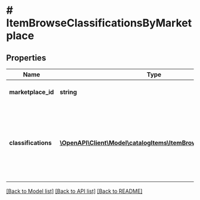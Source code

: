 # # ItemBrowseClassificationsByMarketplace

## Properties

Name | Type | Description | Notes
------------ | ------------- | ------------- | -------------
**marketplace_id** | **string** | Amazon marketplace identifier. |
**classifications** | [**\OpenAPI\Client\Model\catalogItems\ItemBrowseClassification[]**](ItemBrowseClassification.md) | Classifications (browse nodes) associated with the item in the Amazon catalog for the indicated Amazon marketplace. | [optional]

[[Back to Model list]](../../README.md#models) [[Back to API list]](../../README.md#endpoints) [[Back to README]](../../README.md)
